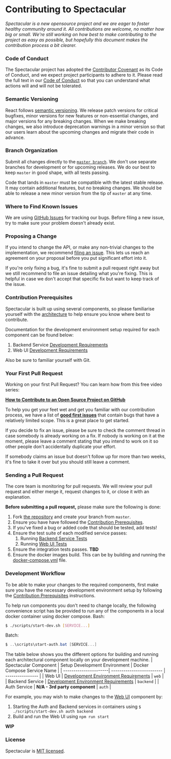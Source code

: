 # Contributing to Spectacular
*Spectacular is a new opensource project and we are eager to foster healthy community around it. All contributions are welcome, no matter how big or small. We're still working on how best to make contributing to the project as easy as possible, but hopefully this document makes the contribution process a bit clearer.*

### Code of Conduct

The Spectacular project has adopted the [Contributor Covenant](https://www.contributor-covenant.org/) as its Code of Conduct, and we expect project participants to adhere to it. Please read the full text in our [Code of Conduct](CODE_OF_CONDUCT.md) so that you can understand what actions will and will not be tolerated.

### Semantic Versioning

React follows [semantic versioning](https://semver.org/). We release patch versions for critical bugfixes, minor versions for new features or non-essential changes, and major versions for any breaking changes. When we make breaking changes, we also introduce deprecation warnings in a minor version so that our users learn about the upcoming changes and migrate their code in advance.

### Branch Organization

Submit all changes directly to the [`master branch`](https://github.com/specmore/spectacular/tree/master). We don't use separate branches for development or for upcoming releases. We do our best to keep `master` in good shape, with all tests passing.

Code that lands in `master` must be compatible with the latest stable release. It may contain additional features, but no breaking changes. We should be able to release a new minor version from the tip of `master` at any time.

### Where to Find Known Issues

We are using [GitHub Issues](https://github.com/specmore/spectacular/issues) for tracking our bugs. Before filing a new issue, try to make sure your problem doesn't already exist.

### Proposing a Change

If you intend to change the API, or make any non-trivial changes to the implementation, we recommend [filing an issue](https://github.com/specmore/spectacular/issues/new). This lets us reach an agreement on your proposal before you put significant effort into it.

If you're only fixing a bug, it's fine to submit a pull request right away but we still recommend to file an issue detailing what you're fixing. This is helpful in case we don't accept that specific fix but want to keep track of the issue.

### Contribution Prerequisites
Spectacular is built up using several components, so please familiarise yourself with the [architecture](docs/architecture.md) to help ensure you know where best to contribute.

Documentation for the development environment setup required for each component can be found below:
   1. Backend Service [Development Requirements](/backend/README.md#development-environment-requirements)
   2. Web UI [Development Requirements](/web/README.md#development-environment-requirements)

Also be sure to familiar yourself with Git.

### Your First Pull Request

Working on your first Pull Request? You can learn how from this free video series:

**[How to Contribute to an Open Source Project on GitHub](https://egghead.io/series/how-to-contribute-to-an-open-source-project-on-github)**

To help you get your feet wet and get you familiar with our contribution process, we have a list of **[good first issues](https://github.com/specmore/spectacular/issues?q=is:open+is:issue+label:"good+first+issue")** that contain bugs that have a relatively limited scope. This is a great place to get started.

If you decide to fix an issue, please be sure to check the comment thread in case somebody is already working on a fix. If nobody is working on it at the moment, please leave a comment stating that you intend to work on it so other people don't accidentally duplicate your effort.

If somebody claims an issue but doesn't follow up for more than two weeks, it's fine to take it over but you should still leave a comment.

### Sending a Pull Request

The core team is monitoring for pull requests. We will review your pull request and either merge it, request changes to it, or close it with an explanation.

**Before submitting a pull request,** please make sure the following is done:

1. Fork [the repository](https://github.com/specmore/spectacular) and create your branch from `master`.
2. Ensure you have have followed the [Contribution Prerequisites](#contribution-prerequisites).
3. If you've fixed a bug or added code that should be tested, add tests!
4. Ensure the test suite of each modified service passes:
   1. Running [Backend Service Tests](/backend/README.md#testing-the-application)
   2. Running [Web UI Tests](/web/README.md#testing-the-application)
5. Ensure the integration tests passes. **TBD**
6. Ensure the docker images build. This can be by building and running the [docker-compose.yml](docker-compose.yml) file.

### Development Workflow
To be able to make your changes to the required components, first make sure you have the necessary development environment setup by following the [Contribution Prerequisites](#contribution-prerequisites) instructions.

To help run components you don't need to change locally, the following convenience script has be provided to run any of the components in a local docker container using docker compose.
Bash:
```bash
$ ./scripts/start-dev.sh [SERVICE...]
```
Batch:
```powershell
$ ..\scripts\start-auth.bat [SERVICE...]
```

The table below shows you the different options for building and running each architectural component locally on your development machine.
| Spectacular Component | Setup Development Environment | Docker Compose Service Name |
| ----------------------| ------------------------- | ---------------- |
| Web UI | [Development Environment Requirements](web/README.md#development-environment-requirements) | `web` |
| Backend Service | [Development Environment Requirements](backend/README.md#development-environment-requirements) | `backend` |
| Auth Service | **N/A - 3rd party component** | `auth` |

For example, you may wish to make changes to the [Web UI](web/) component by:
1. Starting the Auth and Backend services in containers using `$ ./scripts/start-dev.sh auth backend`
2. Build and run the Web UI using `npm run start`

**WIP**

### License

Spectacular is [MIT licensed](LICENSE).
